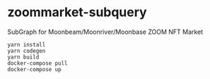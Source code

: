 # zoommarket-subquery
SubGraph for Moonbeam/Moonriver/Moonbase ZOOM NFT Market

```
yarn install
yarn codegen
yarn build
docker-compose pull
docker-compose up
```
